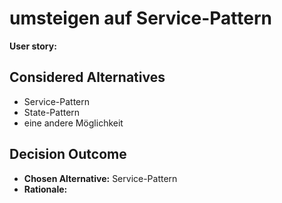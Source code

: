 # umsteigen auf Service-Pattern

**User story:**

## Considered Alternatives

* Service-Pattern
* State-Pattern
* eine andere Möglichkeit

## Decision Outcome

* **Chosen Alternative:** Service-Pattern
* **Rationale:** 